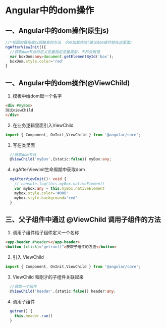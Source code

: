 # Angular中的dom操作
## 一、Angular中的dom操作(原生js)
```ts
//*视图加载完成以后触发的方法  dom加载完成(建议dom操作放在这里面)
ngAfterViewInit(){
  //获取dom节点时定义变量指定变量类型，不然会报错
  var boxDom:any=document.getElementById('box');
  boxDom.style.color='red'
}
```
## 一、Angular中的dom操作(@ViewChild)
1. 模板中给dom起一个名字
```html
<div #myBox>
测试viewChild
</div>
```
2. 在业务逻辑里面引入ViewChild
```ts
import { Component, OnInit,ViewChild } from '@angular/core';
```
3. 写在类里面
```ts
  //获取dom节点
  @ViewChild('myBox',{static:false}) myBox:any;
```
4. ngAfterViewInit生命周期中获取dom
```ts
  ngAfterViewInit(): void {
    // console.log(this.myBox.nativeElement)
    var mybox:any = this.myBox.nativeElement
    mybox.style.color='#000'
    mybox.style.background='red'
  }
```
## 三、父子组件中通过 @ViewChild 调用子组件的方法
1. 调用子组件给子组件定义一个名称
```html
<app-header #header></app-header>
<button (click)="getrun()">获取子组件的方法</button>
```
2. 引入 ViewChild
```ts
import { Component, OnInit,ViewChild } from '@angular/core';
```
3. ViewChild 和刚才的子组件关联起来
```ts
  //获取一个组件
  @ViewChild('header',{static:false}) header:any;
```
4. 调用子组件
```ts
  getrun() {
    this.header.run()
  }
```